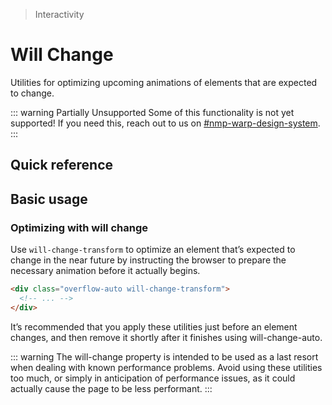 > Interactivity

# Will Change
Utilities for optimizing upcoming animations of elements that are expected to change.

::: warning Partially Unsupported
Some of this functionality is not yet supported! If you need this, reach out to us on [#nmp-warp-design-system](https://sch-chat.slack.com/archives/C04P0GYTHPV).
:::

## Quick reference
<qr-table />

## Basic usage
### Optimizing with will change
Use `will-change-transform` to optimize an element that’s expected to change in the near future by instructing the browser to prepare the necessary animation before it actually begins.

```html
<div class="overflow-auto will-change-transform">
  <!-- ... -->
</div>
```

It’s recommended that you apply these utilities just before an element changes, and then remove it shortly after it finishes using will-change-auto.

::: warning
The will-change property is intended to be used as a last resort when dealing with known performance problems. Avoid using these utilities too much, or simply in anticipation of performance issues, as it could actually cause the page to be less performant.
:::
